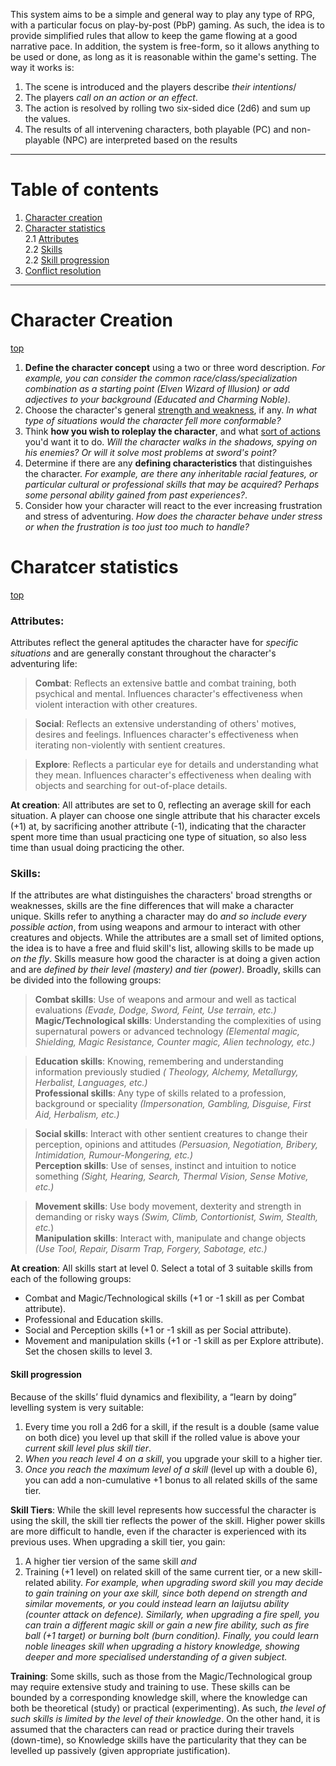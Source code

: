 This system aims to be a simple and general way to play any type of RPG, with a particular focus on play-by-post (PbP) gaming. As such, the idea is to provide simplified rules that allow to keep the game flowing at a good narrative pace. In addition, the system is free-form, so it allows anything to be used or done, as long as it is reasonable within the game's setting. The way it works is:  
  
  1. The scene is introduced and the players describe *their intentions*/
  2. The players *call on an action or an effect*.
  3. The action is resolved by rolling two six-sided dice (2d6) and sum up the values.
  4. The results of all intervening characters, both playable (PC) and non-playable (NPC) are interpreted based on the results
  
_____

# Table of contents
1. [Character creation](#character-creation)  
2. [Character statistics](#character-statistics)    
  2.1 [Attributes](#attributes)  
  2.2 [Skills](#skills)  
  2.2 [Skill progression](#skill-progression)  
3. [Conflict resolution](#conflict-resolution)  

_____

# Character Creation  
[top](#table-of-contents)
  
  1. **Define the character concept** using a two or three word description. *For example, you can consider the common race/class/specialization combination as a starting point (Elven Wizard of Illusion) or add adjectives to your background (Educated and Charming Noble)*. 
  2. Choose the character's general [strength and weakness](#attributes), if any. *In what type of situations would the character fell more conformable?*
  3. Think **how you wish to roleplay the character**, and what [sort of actions](#skills) you'd want it to do. *Will the character walks in the shadows, spying on his enemies? Or will it solve most problems at sword's point?*
  4. Determine if there are any **defining characteristics** that distinguishes the character. *For example, are there any inheritable racial features, or particular cultural or professional skills that may be acquired? Perhaps some personal ability gained from past experiences?*. 
  5. Consider how your character will react to the ever increasing frustration and stress of adventuring. *How does the character behave under stress or when the frustration is too just too much to handle?*

# Charatcer statistics
[top](#table-of-contents)  
  
### Attributes: 
Attributes reflect the general aptitudes the character have for *specific situations* and are generally constant throughout the character's adventuring life:  

> **Combat**: Reflects an extensive battle and combat training, both psychical and mental. Influences character's effectiveness when violent interaction with other creatures.  
  
> **Social**: Reflects an extensive understanding of others' motives, desires and feelings. Influences character's effectiveness when iterating non-violently with sentient creatures.
  
> **Explore**: Reflects a particular eye for details and understanding what they mean. Influences character's effectiveness when dealing with objects and searching for out-of-place details.

**At creation**: All attributes are set to 0, reflecting an average skill for each situation. A player can choose one single attribute that his character excels (+1) at, by sacrificing another attribute (-1), indicating that the character spent more time than usual practicing one type of situation, so also less time than usual doing practicing the other.

### Skills:
If the attributes are what distinguishes the characters' broad strengths or weaknesses, skills are the fine differences that will make a character unique. Skills refer to anything a character may do *and so include every possible action*, from using weapons and armour to interact with other creatures and objects. While the attributes are a small set of limited options, the idea is to have a free and fluid skill's list, allowing skills to be made up *on the fly*. Skills measure how good the character is at doing a given action and are *defined by their level (mastery) and tier (power)*. Broadly, skills can be divided into the following groups:

> **Combat skills**: Use of weapons and armour and well as tactical evaluations *(Evade, Dodge, Sword, Feint, Use terrain, etc.)*
> **Magic/Technological skills**: Understanding the complexities of using supernatural powers or advanced technology *(Elemental magic, Shielding, Magic Resistance, Counter magic, Alien technology, etc.)*

> **Education skills**: Knowing, remembering and understanding information previously studied *( Theology, Alchemy, Metallurgy, Herbalist, Languages, etc.)*  
> **Professional skills**: Any type of skills related to a profession, background or speciality *(Impersonation, Gambling, Disguise, First Aid, Herbalism, etc.)* 

> **Social skills**: Interact with other sentient creatures to change their perception, opinions and attitudes *(Persuasion, Negotiation, Bribery, Intimidation, Rumour-Mongering, etc.)*  
> **Perception skills**: Use of senses, instinct and intuition to notice something *(Sight, Hearing, Search, Thermal Vision, Sense Motive, etc.)*  

> **Movement skills**: Use body movement, dexterity and strength in demanding or risky ways *(Swim, Climb, Contortionist, Swim, Stealth, etc.*)  
> **Manipulation skills**: Interact with, manipulate and change objects *(Use Tool, Repair, Disarm Trap, Forgery, Sabotage, etc.)*  

**At creation**: All skills start at level 0. Select a total of 3 suitable skills from each of the following groups:
  * Combat and Magic/Technological skills (+1 or -1 skill as per Combat attribute).
  * Professional and Education skills.
  * Social and Perception skills (+1 or -1 skill as per Social attribute).
  * Movement and manipulation skills (+1 or -1 skill as per Explore attribute).
Set the chosen skills to level 3. 

#### Skill progression
Because of the skills’ fluid dynamics and flexibility, a “learn by doing” levelling system is very suitable:  
  
  1. Every time you roll a 2d6 for a skill, if the result is a double (same value on both dice) you level up that skill if the rolled value is above your *current skill level plus skill tier*. 
  2. *When you reach level 4 on a skill*, you upgrade your skill to a higher tier.
  3. *Once you reach the maximum level of a skill* (level up with a double 6), you can add a non-cumulative +1 bonus to all related skills of the same tier.
  
**Skill Tiers**: While the skill level represents how successful the character is using the skill, the skill tier reflects the power of the skill. Higher power skills are more difficult to handle, even if the character is experienced with its previous uses. When upgrading a skill tier, you gain:  
  
  1. A higher tier version of the same skill *and*
  2. Training (+1 level) on related skill of the same current tier, or a new skill-related ability. *For example, when upgrading sword skill you may decide to gain training on your axe skill, since both depend on strength and similar movements, or you could instead learn an Iaijutsu ability (counter attack on defence). Similarly, when upgrading a fire spell, you can train a different magic skill or gain a new fire ability, such as fire ball (+1 target) or burning bolt (burn condition). Finally, you could learn noble lineages skill when upgrading a history knowledge, showing deeper and more specialised understanding of a given subject.*

**Training**: Some skills, such as those from the Magic/Technological group may require extensive study and training to use. These skills can be bounded by a corresponding knowledge skill, where the knowledge can both be theoretical (study) or practical (experimenting). As such, *the level of such skills is limited by the level of their knowledge*. On the other hand, it is assumed that the characters can read or practice during their travels (down-time), so Knowledge skills have the particularity that they can be levelled up passively (given appropriate justification).

